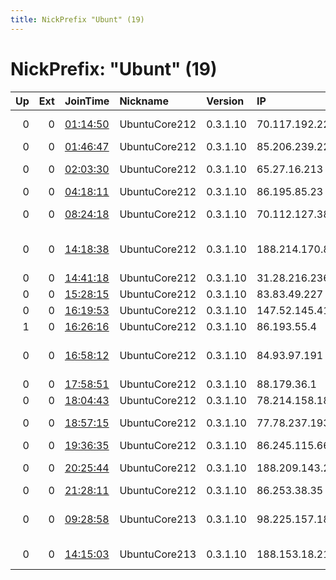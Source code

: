```yaml
---
title: NickPrefix "Ubunt" (19)
---
```


# NickPrefix: "Ubunt" (19)

|   Up |   Ext | JoinTime                                                                                            | Nickname      | Version   | IP             | AS                                       | CC   |   ORp |   Dirp | OS    | Contact   |   eFamMembers |
|-----:|------:|:----------------------------------------------------------------------------------------------------|:--------------|:----------|:---------------|:-----------------------------------------|:-----|------:|-------:|:------|:----------|--------------:|
|    0 |     0 | [01:14:50](https://metrics.torproject.org/rs.html#details/771F52DE8FC3337D0307E3DD2918CB52A68C4C7E) | UbuntuCore212 | 0.3.1.10  | 70.117.192.223 | Time Warner Cable Internet LLC           | us   | 38537 |      0 | Linux | None      |             1 |
|    0 |     0 | [01:46:47](https://metrics.torproject.org/rs.html#details/995066EE332AF966620A8430612AD157A71A072A) | UbuntuCore212 | 0.3.1.10  | 85.206.239.223 | Telia Lietuva, AB                        | lt   | 38249 |      0 | Linux | None      |             1 |
|    0 |     0 | [02:03:30](https://metrics.torproject.org/rs.html#details/E7769080101E9A0FAC8AB6280CDD357327703C2E) | UbuntuCore212 | 0.3.1.10  | 65.27.16.213   | Time Warner Cable Internet LLC           | us   | 42437 |      0 | Linux | None      |             1 |
|    0 |     0 | [04:18:11](https://metrics.torproject.org/rs.html#details/641B245F1BBE648415BFF303CDB4DBBE64CFDD9A) | UbuntuCore212 | 0.3.1.10  | 86.195.85.23   | Orange                                   | fr   | 32983 |      0 | Linux | None      |             1 |
|    0 |     0 | [08:24:18](https://metrics.torproject.org/rs.html#details/993484B1FD93B02E9E17259D06583B395A9EA628) | UbuntuCore212 | 0.3.1.10  | 70.112.127.38  | Time Warner Cable Internet LLC           | us   | 39043 |      0 | Linux | None      |             1 |
|    0 |     0 | [14:18:38](https://metrics.torproject.org/rs.html#details/78FB1271CF29154BA06313B54D967ECECDAC4054) | UbuntuCore212 | 0.3.1.10  | 188.214.170.85 | Telecommunication Infrastructure Company | ir   | 41705 |      0 | Linux | None      |             1 |
|    0 |     0 | [14:41:18](https://metrics.torproject.org/rs.html#details/89D2777FE5C9977102A40C8BC1541A9D94F90B7D) | UbuntuCore212 | 0.3.1.10  | 31.28.216.236  | PJSC Rostelecom                          | ru   | 44319 |      0 | Linux | None      |             1 |
|    0 |     0 | [15:28:15](https://metrics.torproject.org/rs.html#details/0B09A13C7A6556126F4DDC18D89AE728AF2ECDB9) | UbuntuCore212 | 0.3.1.10  | 83.83.49.227   | Ziggo                                    | nl   | 33911 |      0 | Linux | None      |             1 |
|    0 |     0 | [16:19:53](https://metrics.torproject.org/rs.html#details/37979E7D5E5B58858F231E44F53D0E953B75915E) | UbuntuCore212 | 0.3.1.10  | 147.52.145.41  | University of Crete                      | gr   | 39057 |      0 | Linux | None      |             1 |
|    1 |     0 | [16:26:16](https://metrics.torproject.org/rs.html#details/0D818FFBD6AD29329D0FF22A22C4EC1CEA7088EB) | UbuntuCore212 | 0.3.1.10  | 86.193.55.4    | Orange                                   | fr   | 45713 |      0 | Linux | None      |             1 |
|    0 |     0 | [16:58:12](https://metrics.torproject.org/rs.html#details/DE88213037E154FCD07B95CE655836CC2FB1CD47) | UbuntuCore212 | 0.3.1.10  | 84.93.97.191   | British Telecommunications PLC           | gb   | 33699 |      0 | Linux | None      |             1 |
|    0 |     0 | [17:58:51](https://metrics.torproject.org/rs.html#details/35584370C5F385A83868E1C4EA9C0AAAA9FFB9BD) | UbuntuCore212 | 0.3.1.10  | 88.179.36.1    | Free SAS                                 | fr   | 36251 |      0 | Linux | None      |             1 |
|    0 |     0 | [18:04:43](https://metrics.torproject.org/rs.html#details/3B51A5BD864C376B47C611C44326823D6532111D) | UbuntuCore212 | 0.3.1.10  | 78.214.158.189 | Free SAS                                 | fr   | 46027 |      0 | Linux | None      |             1 |
|    0 |     0 | [18:57:15](https://metrics.torproject.org/rs.html#details/DE1D75BD34779CBB5E5CF3887B55E8978F605A08) | UbuntuCore212 | 0.3.1.10  | 77.78.237.193  | Telemach d.o.o. Sarajevo                 | ba   | 43551 |      0 | Linux | None      |             1 |
|    0 |     0 | [19:36:35](https://metrics.torproject.org/rs.html#details/5416524D56D8B52F0871C73BD1C4BF11F27CA01B) | UbuntuCore212 | 0.3.1.10  | 86.245.115.66  | Orange                                   | fr   | 36293 |      0 | Linux | None      |             1 |
|    0 |     0 | [20:25:44](https://metrics.torproject.org/rs.html#details/4F6B4BF477ECEC0541354ACF5183721EF9D9C77F) | UbuntuCore212 | 0.3.1.10  | 188.209.143.20 | Didehban Net Company PJS                 | ir   | 41161 |      0 | Linux | None      |             1 |
|    0 |     0 | [21:28:11](https://metrics.torproject.org/rs.html#details/BB595680F8070CE4A1FFFD9155694FA55A87F74A) | UbuntuCore212 | 0.3.1.10  | 86.253.38.35   | Orange                                   | fr   | 44119 |      0 | Linux | None      |             1 |
|    0 |     0 | [09:28:58](https://metrics.torproject.org/rs.html#details/2D2A7D9F8D9F0DBD315C1D9F76FDAA8706B41D57) | UbuntuCore213 | 0.3.1.10  | 98.225.157.185 | Comcast Cable Communications, LLC        | us   | 41205 |      0 | Linux | None      |             1 |
|    0 |     0 | [14:15:03](https://metrics.torproject.org/rs.html#details/6A99E93BCB7F24962A04D239C6AE62001D548CEC) | UbuntuCore213 | 0.3.1.10  | 188.153.18.213 | Vodafone Italia S.p.A.                   | it   | 39933 |      0 | Linux | None      |             1 |
